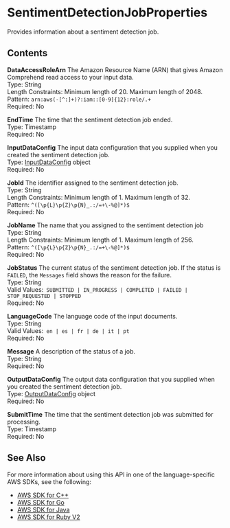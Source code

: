 # SentimentDetectionJobProperties<a name="API_SentimentDetectionJobProperties"></a>

Provides information about a sentiment detection job\.

## Contents<a name="API_SentimentDetectionJobProperties_Contents"></a>

 **DataAccessRoleArn**   <a name="comprehend-Type-SentimentDetectionJobProperties-DataAccessRoleArn"></a>
The Amazon Resource Name \(ARN\) that gives Amazon Comprehend read access to your input data\.  
Type: String  
Length Constraints: Minimum length of 20\. Maximum length of 2048\.  
Pattern: `arn:aws(-[^:]+)?:iam::[0-9]{12}:role/.+`   
Required: No

 **EndTime**   <a name="comprehend-Type-SentimentDetectionJobProperties-EndTime"></a>
The time that the sentiment detection job ended\.  
Type: Timestamp  
Required: No

 **InputDataConfig**   <a name="comprehend-Type-SentimentDetectionJobProperties-InputDataConfig"></a>
The input data configuration that you supplied when you created the sentiment detection job\.  
Type: [InputDataConfig](API_InputDataConfig.md) object  
Required: No

 **JobId**   <a name="comprehend-Type-SentimentDetectionJobProperties-JobId"></a>
The identifier assigned to the sentiment detection job\.  
Type: String  
Length Constraints: Minimum length of 1\. Maximum length of 32\.  
Pattern: `^([\p{L}\p{Z}\p{N}_.:/=+\-%@]*)$`   
Required: No

 **JobName**   <a name="comprehend-Type-SentimentDetectionJobProperties-JobName"></a>
The name that you assigned to the sentiment detection job  
Type: String  
Length Constraints: Minimum length of 1\. Maximum length of 256\.  
Pattern: `^([\p{L}\p{Z}\p{N}_.:/=+\-%@]*)$`   
Required: No

 **JobStatus**   <a name="comprehend-Type-SentimentDetectionJobProperties-JobStatus"></a>
The current status of the sentiment detection job\. If the status is `FAILED`, the `Messages` field shows the reason for the failure\.  
Type: String  
Valid Values:` SUBMITTED | IN_PROGRESS | COMPLETED | FAILED | STOP_REQUESTED | STOPPED`   
Required: No

 **LanguageCode**   <a name="comprehend-Type-SentimentDetectionJobProperties-LanguageCode"></a>
The language code of the input documents\.  
Type: String  
Valid Values:` en | es | fr | de | it | pt`   
Required: No

 **Message**   <a name="comprehend-Type-SentimentDetectionJobProperties-Message"></a>
A description of the status of a job\.  
Type: String  
Required: No

 **OutputDataConfig**   <a name="comprehend-Type-SentimentDetectionJobProperties-OutputDataConfig"></a>
The output data configuration that you supplied when you created the sentiment detection job\.  
Type: [OutputDataConfig](API_OutputDataConfig.md) object  
Required: No

 **SubmitTime**   <a name="comprehend-Type-SentimentDetectionJobProperties-SubmitTime"></a>
The time that the sentiment detection job was submitted for processing\.  
Type: Timestamp  
Required: No

## See Also<a name="API_SentimentDetectionJobProperties_SeeAlso"></a>

For more information about using this API in one of the language\-specific AWS SDKs, see the following:
+  [AWS SDK for C\+\+](https://docs.aws.amazon.com/goto/SdkForCpp/comprehend-2017-11-27/SentimentDetectionJobProperties) 
+  [AWS SDK for Go](https://docs.aws.amazon.com/goto/SdkForGoV1/comprehend-2017-11-27/SentimentDetectionJobProperties) 
+  [AWS SDK for Java](https://docs.aws.amazon.com/goto/SdkForJava/comprehend-2017-11-27/SentimentDetectionJobProperties) 
+  [AWS SDK for Ruby V2](https://docs.aws.amazon.com/goto/SdkForRubyV2/comprehend-2017-11-27/SentimentDetectionJobProperties) 